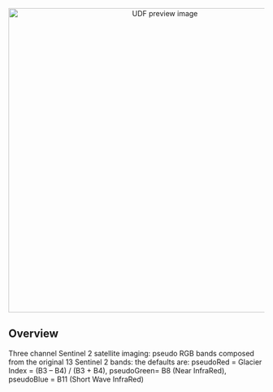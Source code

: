 <!--fused:preview-->
<p align="center"><img src="https://fused-magic.s3.us-west-2.amazonaws.com/thumbnails/udfs-staging/s3_explorer_udf_2.png" width="600" alt="UDF preview image"></p>

<!--fused:readme-->
## Overview

Three channel Sentinel 2 satellite imaging: pseudo RGB bands composed from the original 13 Sentinel 2 bands: the defaults are: pseudoRed = Glacier Index = (B3 – B4) / (B3 + B4), 
pseudoGreen= B8 (Near InfraRed), 
pseudoBlue = B11 (Short Wave InfraRed) 

